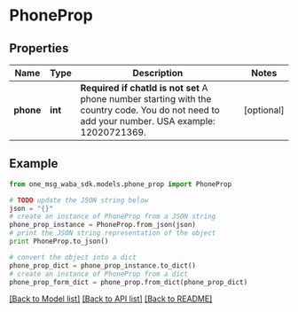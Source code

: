 # PhoneProp


## Properties
Name | Type | Description | Notes
------------ | ------------- | ------------- | -------------
**phone** | **int** | **Required if chatId is not set**  A phone number starting with the country code. You do not need to add your number.   USA example: 12020721369. | [optional] 

## Example

```python
from one_msg_waba_sdk.models.phone_prop import PhoneProp

# TODO update the JSON string below
json = "{}"
# create an instance of PhoneProp from a JSON string
phone_prop_instance = PhoneProp.from_json(json)
# print the JSON string representation of the object
print PhoneProp.to_json()

# convert the object into a dict
phone_prop_dict = phone_prop_instance.to_dict()
# create an instance of PhoneProp from a dict
phone_prop_form_dict = phone_prop.from_dict(phone_prop_dict)
```
[[Back to Model list]](../README.md#documentation-for-models) [[Back to API list]](../README.md#documentation-for-api-endpoints) [[Back to README]](../README.md)


